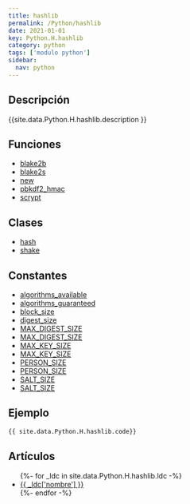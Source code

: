 ```yaml
---
title: hashlib
permalink: /Python/hashlib
date: 2021-01-01
key: Python.H.hashlib
category: python
tags: ['modulo python']
sidebar: 
  nav: python
---
```


## Descripción
{{site.data.Python.H.hashlib.description }}

## Funciones
* [blake2b](/Python/hashlib/blake2b/)
* [blake2s](/Python/hashlib/blake2s/)
* [new](/Python/hashlib/new/)
* [pbkdf2_hmac](/Python/hashlib/pbkdf2_hmac/)
* [scrypt](/Python/hashlib/scrypt/)

## Clases
* [hash](/Python/hashlib/hash/)
* [shake](/Python/hashlib/shake/)

## Constantes
* [algorithms_available](/Python/hashlib/algorithms_available/)
* [algorithms_guaranteed](/Python/hashlib/algorithms_guaranteed/)
* [block_size](/Python/hashlib/block_size/)
* [digest_size](/Python/hashlib/digest_size/)
* [MAX_DIGEST_SIZE](/Python/hashlib/MAX_DIGEST_SIZE/)
* [MAX_DIGEST_SIZE](/Python/hashlib/MAX_DIGEST_SIZE/)
* [MAX_KEY_SIZE](/Python/hashlib/MAX_KEY_SIZE/)
* [MAX_KEY_SIZE](/Python/hashlib/MAX_KEY_SIZE/)
* [PERSON_SIZE](/Python/hashlib/PERSON_SIZE/)
* [PERSON_SIZE](/Python/hashlib/PERSON_SIZE/)
* [SALT_SIZE](/Python/hashlib/SALT_SIZE/)
* [SALT_SIZE](/Python/hashlib/SALT_SIZE/)

## Ejemplo
~~~python
{{ site.data.Python.H.hashlib.code}}
~~~

## Artículos
<ul>
{%- for _ldc in site.data.Python.H.hashlib.ldc -%}
   <li>
       <a href="{{_ldc['url'] }}">{{ _ldc['nombre'] }}</a>
   </li>
{%- endfor -%}
</ul>
